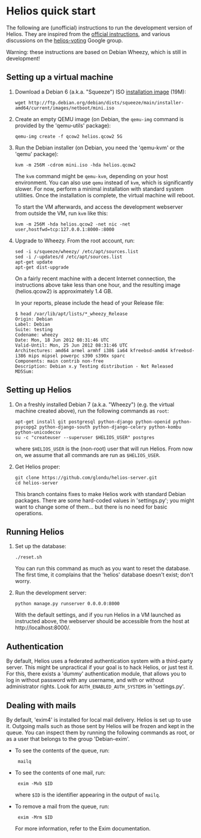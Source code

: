 Helios quick start
==================

The following are (unofficial) instructions to run the development
version of Helios. They are inspired from the [official
instructions](http://documentation.heliosvoting.org/install), and
various discussions on the
[helios-voting](http://groups.google.com/group/helios-voting) Google
group.

Warning: these instructions are based on Debian Wheezy, which is still
in development!


Setting up a virtual machine
----------------------------

 1. Download a Debian 6 (a.k.a. "Squeeze") ISO [installation image](http://ftp.debian.org/debian/dists/squeeze/main/installer-amd64/current/images/netboot/mini.iso) (19M):

        wget http://ftp.debian.org/debian/dists/squeeze/main/installer-amd64/current/images/netboot/mini.iso

 2. Create an empty QEMU image (on Debian, the `qemu-img` command is
    provided by the 'qemu-utils' package):

        qemu-img create -f qcow2 helios.qcow2 5G

 3. Run the Debian installer (on Debian, you need the 'qemu-kvm' or
    the 'qemu' package):

        kvm -m 256M -cdrom mini.iso -hda helios.qcow2

    The `kvm` command might be `qemu-kvm`, depending on your host
    environment. You can also use `qemu` instead of `kvm`, which is
    significantly slower. For now, perform a minimal installation with
    standard system utilities. Once the installation is complete, the
    virtual machine will reboot.

    To start the VM afterwards, and access the development webserver
    from outside the VM, run `kvm` like this:

        kvm -m 256M -hda helios.qcow2 -net nic -net user,hostfwd=tcp:127.0.0.1:8000-:8000

 4. Upgrade to Wheezy. From the root account, run:

        sed -i s/squeeze/wheezy/ /etc/apt/sources.list
        sed -i /-updates/d /etc/apt/sources.list
        apt-get update
        apt-get dist-upgrade

    On a fairly recent machine with a decent Internet connection, the
    instructions above take less than one hour, and the resulting
    image (helios.qcow2) is approximately 1.4 GB.

    In your reports, please include the head of your Release file:

        $ head /var/lib/apt/lists/*_wheezy_Release
        Origin: Debian
        Label: Debian
        Suite: testing
        Codename: wheezy
        Date: Mon, 18 Jun 2012 08:31:46 UTC
        Valid-Until: Mon, 25 Jun 2012 08:31:46 UTC
        Architectures: amd64 armel armhf i386 ia64 kfreebsd-amd64 kfreebsd-i386 mips mipsel powerpc s390 s390x sparc
        Components: main contrib non-free
        Description: Debian x.y Testing distribution - Not Released
        MD5Sum:


Setting up Helios
-----------------

 1. On a freshly installed Debian 7 (a.k.a. "Wheezy") (e.g. the
    virtual machine created above), run the following commands as
    `root`:

        apt-get install git postgresql python-django python-openid python-psycopg2 python-django-south python-django-celery python-kombu python-unicodecsv
        su -c "createuser --superuser $HELIOS_USER" postgres

    where `$HELIOS_USER` is the (non-root) user that will run
    Helios. From now on, we assume that all commands are run as
    `$HELIOS_USER`.

 2. Get Helios proper:

        git clone https://github.com/glondu/helios-server.git
        cd helios-server

    This branch contains fixes to make Helios work with standard
    Debian packages. There are some hard-coded values in
    'settings.py'; you might want to change some of them... but there
    is no need for basic operations.


Running Helios
--------------

 1. Set up the database:

        ./reset.sh

    You can run this command as much as you want to reset the
    database. The first time, it complains that the 'helios' database
    doesn't exist; don't worry.

 2. Run the development server:

        python manage.py runserver 0.0.0.0:8000

    With the default settings, and if you run Helios in a VM launched
    as instructed above, the webserver should be accessible from the
    host at http://localhost:8000/.


Authentication
--------------

By default, Helios uses a federated authentication system with a
third-party server. This might be unpractical if your goal is to hack
Helios, or just test it. For this, there exists a 'dummy'
authentication module, that allows you to log in without password with
any username, and with or without administrator rights. Look for
`AUTH_ENABLED_AUTH_SYSTEMS` in 'settings.py'.


Dealing with mails
------------------

By default, 'exim4' is installed for local mail delivery. Helios is
set up to use it. Outgoing mails such as those sent by Helios will be
frozen and kept in the queue. You can inspect them by running the
following commands as root, or as a user that belongs to the group
'Debian-exim'.

 - To see the contents of the queue, run:

        mailq

 - To see the contents of one mail, run:

        exim -Mvb $ID

    where `$ID` is the identifier appearing in the output of `mailq`.

 - To remove a mail from the queue, run:

        exim -Mrm $ID

   For more information, refer to the Exim documentation.
